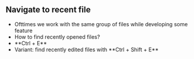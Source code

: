 ##  Navigate to recent file

- Ofttimes we work with the same group of files while developing some feature
- <!-- .element: class="fragment" --> How to find recently opened files?
- <!-- .element: class="fragment" --> **Ctrl + E**
- <!-- .element: class="fragment" --> Variant: find recently edited files with **Ctrl + Shift + E**
